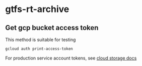# gtfs-rt-archive

## Get gcp bucket access token

This method is suitable for testing

```
gcloud auth print-access-token
```

For production service account tokens, see [cloud storage docs](https://cloud.google.com/storage/docs/authentication)
